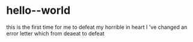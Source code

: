 # hello--world
this is the first time for me to defeat my horrible in heart
I 've changed an error letter which from deaeat to defeat
